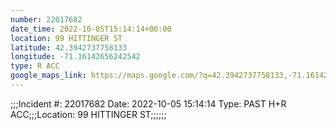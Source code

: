 ```yaml
---
number: 22017682
date_time: 2022-10-05T15:14:14+00:00
location: 99 HITTINGER ST
latitude: 42.3942737758133
longitude: -71.16142656242542
type: R ACC
google_maps_link: https://maps.google.com/?q=42.3942737758133,-71.16142656242542
---
```


;;;Incident #: 22017682  Date: 2022-10-05 15:14:14  Type: PAST H+R ACC;;;Location: 99 HITTINGER ST;;;;;;
